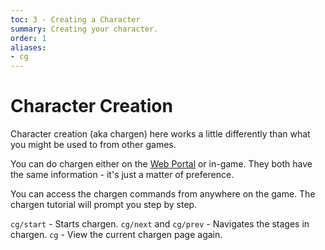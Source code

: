```yaml
---
toc: 3 - Creating a Character
summary: Creating your character.
order: 1
aliases:
- cg
---
```

# Character Creation

Character creation (aka chargen) here works a little differently than what you might be used to from other games.  

You can do chargen either on the [Web Portal](/help/web_portal) or in-game.  They both have the same information - it's just a matter of preference.
 
You can access the chargen commands from anywhere on the game.  The chargen tutorial will prompt you step by step.

`cg/start` - Starts chargen.
`cg/next` and `cg/prev` - Navigates the stages in chargen.
`cg` - View the current chargen page again.
